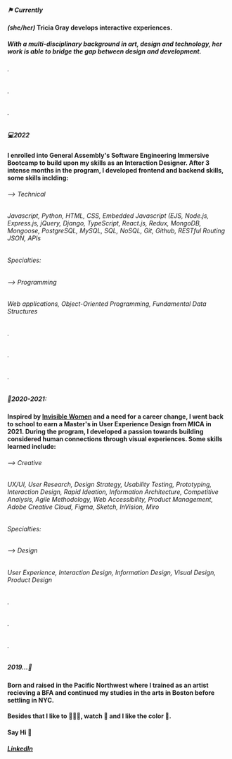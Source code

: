 ##### ⚑ **Currently**
#### *(she/her)* Tricia Gray develops interactive experiences.
##### With a multi-disciplinary background in art, design and technology, her work is able to bridge the gap between design and development.
###### .
###### .
###### .
##### 💻**2022** 
#### I enrolled into General Assembly's Software Engineering Immersive Bootcamp to build upon my skills as an Interaction Designer. After 3 intense months in the program, I developed frontend and backend skills, some skills inclding:

###### --> Technical 
###### Javascript, Python, HTML, CSS, Embedded Javascript (EJS, Node.js, Express.js, jQuery, Django, TypeScript, React.js, Redux, MongoDB, Mongoose, PostgreSQL, MySQL, SQL, NoSQL, Git, Github, RESTful Routing JSON, APIs

###### *Specialties:* 

###### --> Programming
###### Web applications, Object-Oriented Programming, Fundamental Data Structures
###### .
###### .
###### .
##### 🫶**2020-2021:** 
#### Inspired by [Invisible Women](https://bookshop.org/p/books/invisible-women-data-bias-in-a-world-designed-for-men-caroline-criado-perez/15136602?ean=9781419735219) and a need for a career change, I went back to school to earn a Master's in User Experience Design from MICA in 2021. During the program, I developed a passion towards building considered human connections through visual experiences. Some skills learned include:

###### --> Creative
###### UX/UI, User Research, Design Strategy, Usability Testing, Prototyping, Interaction Design, Rapid Ideation, Information Architecture, Competitive Analysis, Agile Methodology, Web Accessibility, Product Management, Adobe Creative Cloud, Figma, Sketch, InVision, Miro

###### *Specialties:* 

###### --> Design
###### User Experience, Interaction Design, Information Design, Visual Design, Product Design
###### .
###### .
###### .
##### **2019...**🥚 
#### Born and raised in the Pacific Northwest where I trained as an artist recieving a BFA and continued my studies in the arts in Boston before settling in NYC. 


#### Besides that I like to 🏃🏻‍♀️, watch 🎥 and I like the color 🔵.

#### Say Hi 👋
##### [LinkedIn](https://www.linkedin.com/in/tgray-nyc/)
